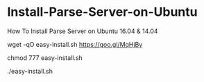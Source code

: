 # Install-Parse-Server-on-Ubuntu
How To Install Parse Server on Ubuntu 16.04 &amp; 14.04

wget -qO easy-install.sh https://goo.gl/MqHjBy

chmod 777 easy-install.sh

./easy-install.sh

